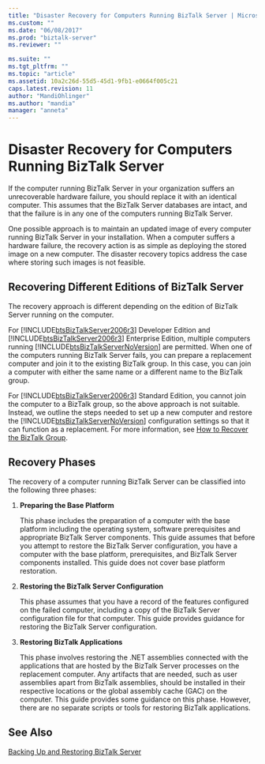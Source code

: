 ```yaml
---
title: "Disaster Recovery for Computers Running BizTalk Server | Microsoft Docs"
ms.custom: ""
ms.date: "06/08/2017"
ms.prod: "biztalk-server"
ms.reviewer: ""

ms.suite: ""
ms.tgt_pltfrm: ""
ms.topic: "article"
ms.assetid: 10a2c26d-55d5-45d1-9fb1-e0664f005c21
caps.latest.revision: 11
author: "MandiOhlinger"
ms.author: "mandia"
manager: "anneta"
---
```

# Disaster Recovery for Computers Running BizTalk Server
If the computer running BizTalk Server in your organization suffers an unrecoverable hardware failure, you should replace it with an identical computer. This assumes that the BizTalk Server databases are intact, and that the failure is in any one of the computers running BizTalk Server.  
  
 One possible approach is to maintain an updated image of every computer running BizTalk Server in your installation. When a computer suffers a hardware failure, the recovery action is as simple as deploying the stored image on a new computer. The disaster recovery topics address the case where storing such images is not feasible.  
## Recovering Different Editions of BizTalk Server  
 The recovery approach is different depending on the edition of BizTalk Server running on the computer.  
  
 For [!INCLUDE[btsBizTalkServer2006r3](../includes/btsbiztalkserver2006r3-md.md)] Developer Edition and [!INCLUDE[btsBizTalkServer2006r3](../includes/btsbiztalkserver2006r3-md.md)] Enterprise Edition, multiple computers running [!INCLUDE[btsBizTalkServerNoVersion](../includes/btsbiztalkservernoversion-md.md)] are permitted. When one of the computers running BizTalk Server fails, you can prepare a replacement computer and join it to the existing BizTalk group. In this case, you can join a computer with either the same name or a different name to the BizTalk group.  
  
 For [!INCLUDE[btsBizTalkServer2006r3](../includes/btsbiztalkserver2006r3-md.md)] Standard Edition, you cannot join the computer to a BizTalk group, so the above approach is not suitable. Instead, we outline the steps needed to set up a new computer and restore the [!INCLUDE[btsBizTalkServerNoVersion](../includes/btsbiztalkservernoversion-md.md)] configuration settings so that it can function as a replacement. For more information, see [How to Recover the BizTalk Group](../core/how-to-recover-the-biztalk-group.md).  
  
## Recovery Phases  
 The recovery of a computer running BizTalk Server can be classified into the following three phases:  
  
1.  **Preparing the Base Platform**  
  
     This phase includes the preparation of a computer with the base platform including the operating system, software prerequisites and appropriate BizTalk Server components. This guide assumes that before you attempt to restore the BizTalk Server configuration, you have a computer with the base platform, prerequisites, and BizTalk Server components installed. This guide does not cover base platform restoration.  
  
2.  **Restoring the BizTalk Server Configuration**  
  
     This phase assumes that you have a record of the features configured on the failed computer, including a copy of the BizTalk Server configuration file for that computer. This guide provides guidance for restoring the BizTalk Server configuration.  
  
3.  **Restoring BizTalk Applications**  
  
     This phase involves restoring the .NET assemblies connected with the applications that are hosted by the BizTalk Server processes on the replacement computer. Any artifacts that are needed, such as user assemblies apart from BizTalk assemblies, should be installed in their respective locations or the global assembly cache (GAC) on the computer. This guide provides some guidance on this phase. However, there are no separate scripts or tools for restoring BizTalk applications.  
  
## See Also  
 [Backing Up and Restoring BizTalk Server](../core/backing-up-and-restoring-biztalk-server.md)